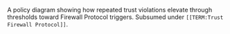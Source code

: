 A policy diagram showing how repeated trust violations elevate through thresholds toward Firewall Protocol triggers. Subsumed under `[[TERM:Trust Firewall Protocol]]`.